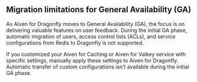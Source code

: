 ## Migration limitations for General Availability (GA)

As Aiven for Dragonfly moves to General Availability (GA), the focus is on delivering
valuable features on user feedback. During the initial GA phase, automatic migration of
users, access control lists (ACLs), and service configurations from Redis to Dragonfly
is not supported.

If you customized your Aiven for Caching or Aiven for Valkey service with specific
settings, manually apply these settings to Aiven for Dragonfly. Automatic transfer of
custom configurations isn’t available during the initial GA phase.
